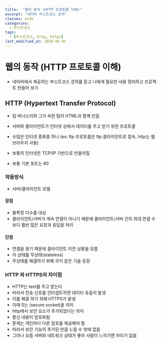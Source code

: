 ```yaml
---
title:  "웹의 동작 (HTTP 프로토콜 이해)"
excerpt: "네이버 부스트코스 강의"
classes: wide
categories:
  - 부스트코스
tags:
  - [부스트코스, http, https]
last_modified_at: 2020-05-01
---
```




# 웹의 동작 (HTTP 프로토콜 이해)

* 네이버에서 제공하는 부스트코스 강의를 듣고 나에게 필요한 내용 정리하고 프로젝트 만들어 보기



## HTTP (Hypertext Transfer Protocol)

* 팀 버너스리와 그가 속한 팀이 HTML과 함께 만듬

* 서버와 클라이언트가 인터넷 상에서 데이터를 주고 받기 위한 프로토콜
* 수많은 인터넷 종류중 하나 (ex: ftp 프로토콜은 ftp 클라이언트로 접속, http는 웹브라우저 사용)
* 보통의 인터넷은 TCP/IP 기반으로 만들어짐
* 보통 기본 포트는 80



### 작동방식

* 서버/클라이언트 모델

 #### 장점

* 불특정 다수를 대상
* 클라이언트/서버가 계속 연결이 아니기 때문에 클라이언트/서버 간의 최대 연결 수보다 훨씬 많은 요청과 응답을 처리

#### 단점

* 연결을 끊기 때문에 클라이언트 이전 상황을 모름
* 이 상태를 무상태(stateless)
* 무상태를 해결하기 위해 쿠키 같은 기술 등장



### HTTP 와 HTTPS의 차이점

* HTTP는 text를 주고 받는다
* 따라서 전송 신호를 인터셉트하면 데이터 유출이 발생
* 이를 해결 하기 위해 HTTPS가 발생
* 이때 S는 (secure socket)을 의미
* http에서 보안 요소가 추가되었다는 의미
* 통신 내용이 암호화됨
* 문제는 개인마다 다른 암호를 제공해야 함
* 따라서 보안 기능이 추가된 만큼 느릴 수 밖에 없음
* 그러나 요즘 서버와 네트워크 상태가 좋아 사람이 느끼기엔 차이가 없음